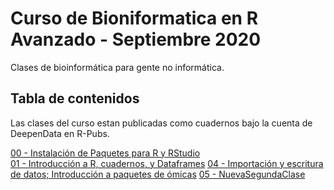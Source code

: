 # Curso de Bioniformatica en R Avanzado - Septiembre 2020

Clases de bioinformática para gente no informática. 

## Tabla de contenidos

Las clases del curso estan publicadas como cuadernos bajo la cuenta de DeepenData en R-Pubs. 

[00 - Instalación de Paquetes para R y RStudio](https://rpubs.com/DeepenData/r00-instalacion-paquetes)     
[01 - Introducción a R, cuadernos, y Dataframes](https://rpubs.com/DeepenData/r01-introduccion-dataframes) <!-- Clases de 2020-05-28 -->
[04 - Importación y escritura de datos; Introducción a paquetes de ómicas](https://rpubs.com/DeepenData/r04_importacion_escritura) <!-- Clases de 2020-09-24 -->
[05 - NuevaSegundaClase]() <!-- Clase de 2020-09-31 -->
